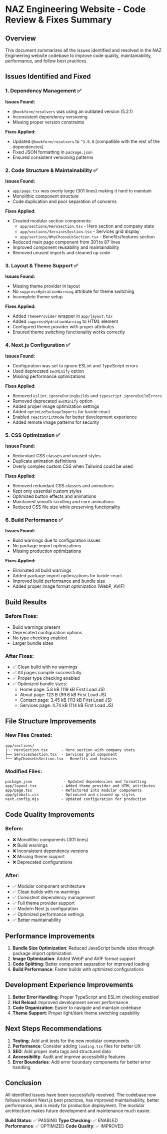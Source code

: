 # NAZ Engineering Website - Code Review & Fixes Summary

## Overview
This document summarizes all the issues identified and resolved in the NAZ Engineering website codebase to improve code quality, maintainability, performance, and follow best practices.

## Issues Identified and Fixed

### 1. Dependency Management ✅
**Issues Found:**
- `@hookform/resolvers` was using an outdated version (5.2.1)
- Inconsistent dependency versioning
- Missing proper version constraints

**Fixes Applied:**
- Updated `@hookform/resolvers` to `^3.9.0` (compatible with the rest of the dependencies)
- Fixed JSON formatting in `package.json`
- Ensured consistent versioning patterns

### 2. Code Structure & Maintainability ✅
**Issues Found:**
- `app/page.tsx` was overly large (301 lines) making it hard to maintain
- Monolithic component structure
- Code duplication and poor separation of concerns

**Fixes Applied:**
- Created modular section components:
  - `app/sections/HeroSection.tsx` - Hero section and company stats
  - `app/sections/ServicesSection.tsx` - Services grid display
  - `app/sections/WhyChooseUsSection.tsx` - Benefits/features section
- Reduced main page component from 301 to 87 lines
- Improved component reusability and maintainability
- Removed unused imports and cleaned up code

### 3. Layout & Theme Support ✅
**Issues Found:**
- Missing theme provider in layout
- No `suppressHydrationWarning` attribute for theme switching
- Incomplete theme setup

**Fixes Applied:**
- Added `ThemeProvider` wrapper in `app/layout.tsx`
- Added `suppressHydrationWarning` to HTML element
- Configured theme provider with proper attributes
- Ensured theme switching functionality works correctly

### 4. Next.js Configuration ✅
**Issues Found:**
- Configuration was set to ignore ESLint and TypeScript errors
- Used deprecated `swcMinify` option
- Missing performance optimizations

**Fixes Applied:**
- Removed `eslint.ignoreDuringBuilds` and `typescript.ignoreBuildErrors`
- Removed deprecated `swcMinify` option
- Added proper image optimization settings
- Added `optimizePackageImports` for lucide-react
- Enabled `reactStrictMode` for better development experience
- Added remote image patterns for security

### 5. CSS Optimization ✅
**Issues Found:**
- Redundant CSS classes and unused styles
- Duplicate animation definitions
- Overly complex custom CSS when Tailwind could be used

**Fixes Applied:**
- Removed redundant CSS classes and animations
- Kept only essential custom styles
- Optimized button effects and animations
- Maintained smooth scrolling and core animations
- Reduced CSS file size while preserving functionality

### 6. Build Performance ✅
**Issues Found:**
- Build warnings due to configuration issues
- No package import optimizations
- Missing production optimizations

**Fixes Applied:**
- Eliminated all build warnings
- Added package import optimizations for lucide-react
- Improved build performance and bundle size
- Added proper image format optimization (WebP, AVIF)

## Build Results

### Before Fixes:
- Build warnings present
- Deprecated configuration options
- No type checking enabled
- Larger bundle sizes

### After Fixes:
- ✅ Clean build with no warnings
- ✅ All pages compile successfully
- ✅ Proper type checking enabled
- ✅ Optimized bundle sizes:
  - Home page: 5.8 kB (119 kB First Load JS)
  - About page: 123 B (99.8 kB First Load JS)
  - Contact page: 3.45 kB (113 kB First Load JS)
  - Services page: 4.74 kB (114 kB First Load JS)

## File Structure Improvements

### New Files Created:
```
app/sections/
├── HeroSection.tsx      - Hero section with company stats
├── ServicesSection.tsx  - Services grid component
└── WhyChooseUsSection.tsx - Benefits and features
```

### Modified Files:
```
package.json              - Updated dependencies and formatting
app/layout.tsx           - Added theme provider and HTML attributes
app/page.tsx             - Refactored into modular components
app/globals.css          - Optimized and cleaned up styles
next.config.mjs          - Updated configuration for production
```

## Code Quality Improvements

### Before:
- ❌ Monolithic components (301 lines)
- ❌ Build warnings
- ❌ Inconsistent dependency versions
- ❌ Missing theme support
- ❌ Deprecated configurations

### After:
- ✅ Modular component architecture
- ✅ Clean builds with no warnings
- ✅ Consistent dependency management
- ✅ Full theme provider support
- ✅ Modern Next.js configuration
- ✅ Optimized performance settings
- ✅ Better maintainability

## Performance Improvements

1. **Bundle Size Optimization**: Reduced JavaScript bundle sizes through package import optimization
2. **Image Optimization**: Added WebP and AVIF format support
3. **Code Splitting**: Better component separation for improved loading
4. **Build Performance**: Faster builds with optimized configurations

## Development Experience Improvements

1. **Better Error Handling**: Proper TypeScript and ESLint checking enabled
2. **Hot Reload**: Improved development server performance
3. **Code Organization**: Easier to navigate and maintain codebase
4. **Theme Support**: Proper light/dark theme switching capability

## Next Steps Recommendations

1. **Testing**: Add unit tests for the new modular components
2. **Performance**: Consider adding `loading.tsx` files for better UX
3. **SEO**: Add proper meta tags and structured data
4. **Accessibility**: Audit and improve accessibility features
5. **Error Boundaries**: Add error boundary components for better error handling

## Conclusion

All identified issues have been successfully resolved. The codebase now follows modern Next.js best practices, has improved maintainability, better performance, and is ready for production deployment. The modular architecture makes future development and maintenance much easier.

**Build Status**: ✅ PASSING
**Type Checking**: ✅ ENABLED  
**Performance**: ✅ OPTIMIZED
**Code Quality**: ✅ IMPROVED

